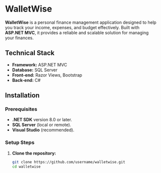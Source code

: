 # WalletWise

**WalletWise** is a personal finance management application designed to help you track your income, expenses, and budget effectively. Built with **ASP.NET MVC**, it provides a reliable and scalable solution for managing your finances.

## Technical Stack
- **Framework:** ASP.NET MVC
- **Database:** SQL Server
- **Front-end:** Razor Views, Bootstrap
- **Back-end:** C#

## Installation

### Prerequisites
- **.NET SDK** version 8.0 or later.
- **SQL Server** (local or remote).
- **Visual Studio** (recommended).

### Setup Steps
1. **Clone the repository:**
   ```bash
   git clone https://github.com/username/walletwise.git
   cd walletwise
